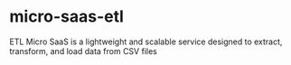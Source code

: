 # micro-saas-etl
ETL Micro SaaS is a lightweight and scalable service designed to extract, transform, and load data from CSV files
